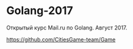 # Golang-2017

Открытый курс Mail.ru по Golang. Август 2017.

https://github.com/CitiesGame-team/Game
